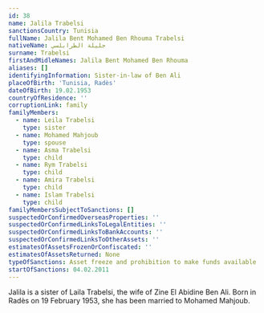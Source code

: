 ```yaml
---
id: 38
name: Jalila Trabelsi
sanctionsCountry: Tunisia
fullName: Jalila Bent Mohamed Ben Rhouma Trabelsi
nativeName: جليلة الطرابلسي
surname: Trabelsi
firstAndMidleNames: Jalila Bent Mohamed Ben Rhouma
aliases: []
identifyingInformation: Sister-in-law of Ben Ali
placeOfBirth: 'Tunisia, Radès'
dateOfBirth: 19.02.1953
countryOfResidence: ''
corruptionLink: family
familyMembers:
  - name: Leila Trabelsi
    type: sister
  - name: Mohamed Mahjoub
    type: spouse
  - name: Asma Trabelsi
    type: child
  - name: Rym Trabelsi
    type: child
  - name: Amira Trabelsi
    type: child
  - name: Islam Trabelsi
    type: child
familyMembersSubjectToSanctions: []
suspectedOrConfirmedOverseasProperties: ''
suspectedOrConfirmedLinksToLegalEntities: ''
suspectedOrConfirmedLinksToBankAccounts: ''
suspectedOrConfirmedLinksToOtherAssets: ''
estimatesOfAssetsFrozenOrConfiscated: ''
estimatesOfAssetsReturned: None
typeOfSanctions: Asset freeze and prohibition to make funds available
startOfSanctions: 04.02.2011
---
```

Jalila is a sister of Laila Trabelsi, the wife of Zine El Abidine Ben Ali. Born 
in Radès on 19 February 1953, she has been married to Mohamed Mahjoub. 
